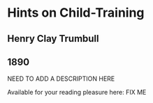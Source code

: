 # Hints on Child-Training

## Henry Clay Trumbull

## 1890

NEED TO ADD A DESCRIPTION HERE

Available for your reading pleasure here:
FIX ME
